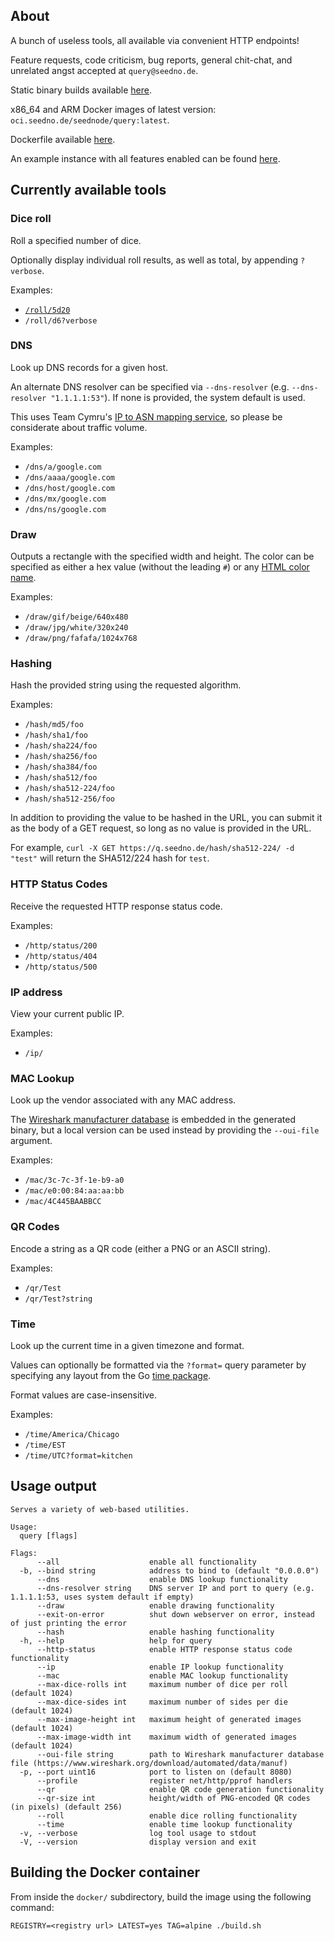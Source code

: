 ## About

A bunch of useless tools, all available via convenient HTTP endpoints!

Feature requests, code criticism, bug reports, general chit-chat, and unrelated angst accepted at `query@seedno.de`.

Static binary builds available [here](https://cdn.seedno.de/builds/query).

x86_64 and ARM Docker images of latest version: `oci.seedno.de/seednode/query:latest`.

Dockerfile available [here](https://git.seedno.de/seednode/query/raw/branch/master/docker/Dockerfile).

An example instance with all features enabled can be found [here](https://q.seedno.de/).

## Currently available tools

### Dice roll
Roll a specified number of dice.

Optionally display individual roll results, as well as total, by appending `?verbose`.

Examples:
- [`/roll/5d20`](https://q.seedno.de/roll/5d20)
- `/roll/d6?verbose`

### DNS
Look up DNS records for a given host.

An alternate DNS resolver can be specified via `--dns-resolver` (e.g. `--dns-resolver "1.1.1.1:53"`). If none is provided, the system default is used.

This uses Team Cymru's [IP to ASN mapping service](https://www.team-cymru.com/ip-asn-mapping), so please be considerate about traffic volume.

Examples:
- `/dns/a/google.com`
- `/dns/aaaa/google.com`
- `/dns/host/google.com`
- `/dns/mx/google.com`
- `/dns/ns/google.com`

### Draw
Outputs a rectangle with the specified width and height. The color can be specified as either a hex value (without the leading `#`) or any [HTML color name](https://www.w3schools.com/tags/ref_colornames.asp).

Examples:
- `/draw/gif/beige/640x480`
- `/draw/jpg/white/320x240`
- `/draw/png/fafafa/1024x768`

### Hashing
Hash the provided string using the requested algorithm.

Examples:
- `/hash/md5/foo`
- `/hash/sha1/foo`
- `/hash/sha224/foo`
- `/hash/sha256/foo`
- `/hash/sha384/foo`
- `/hash/sha512/foo`
- `/hash/sha512-224/foo`
- `/hash/sha512-256/foo`

In addition to providing the value to be hashed in the URL, you can submit it as the body of a GET request, so long as no value is provided in the URL.

For example, `curl -X GET https://q.seedno.de/hash/sha512-224/ -d "test"` will return the SHA512/224 hash for `test`.

### HTTP Status Codes
Receive the requested HTTP response status code.

Examples:
- `/http/status/200`
- `/http/status/404`
- `/http/status/500`

### IP address
View your current public IP.

Examples:
- `/ip/`

### MAC Lookup
Look up the vendor associated with any MAC address.

The [Wireshark manufacturer database](https://www.wireshark.org/download/automated/data/manuf) is embedded in the generated binary, but a local version can be used instead by providing the `--oui-file` argument.

Examples:
- `/mac/3c-7c-3f-1e-b9-a0`
- `/mac/e0:00:84:aa:aa:bb`
- `/mac/4C445BAABBCC`

### QR Codes
Encode a string as a QR code (either a PNG or an ASCII string).

Examples:
- `/qr/Test`
- `/qr/Test?string`

### Time
Look up the current time in a given timezone and format.

Values can optionally be formatted via the `?format=` query parameter by specifying any layout from the Go [time package](https://pkg.go.dev/time#pkg-constants).

Format values are case-insensitive.

Examples:
- `/time/America/Chicago`
- `/time/EST`
- `/time/UTC?format=kitchen`

## Usage output
```
Serves a variety of web-based utilities.

Usage:
  query [flags]

Flags:
      --all                    enable all functionality
  -b, --bind string            address to bind to (default "0.0.0.0")
      --dns                    enable DNS lookup functionality
      --dns-resolver string    DNS server IP and port to query (e.g. 1.1.1.1:53, uses system default if empty)
      --draw                   enable drawing functionality
      --exit-on-error          shut down webserver on error, instead of just printing the error
      --hash                   enable hashing functionality
  -h, --help                   help for query
      --http-status            enable HTTP response status code functionality
      --ip                     enable IP lookup functionality
      --mac                    enable MAC lookup functionality
      --max-dice-rolls int     maximum number of dice per roll (default 1024)
      --max-dice-sides int     maximum number of sides per die (default 1024)
      --max-image-height int   maximum height of generated images (default 1024)
      --max-image-width int    maximum width of generated images (default 1024)
      --oui-file string        path to Wireshark manufacturer database file (https://www.wireshark.org/download/automated/data/manuf)
  -p, --port uint16            port to listen on (default 8080)
      --profile                register net/http/pprof handlers
      --qr                     enable QR code generation functionality
      --qr-size int            height/width of PNG-encoded QR codes (in pixels) (default 256)
      --roll                   enable dice rolling functionality
      --time                   enable time lookup functionality
  -v, --verbose                log tool usage to stdout
  -V, --version                display version and exit
```

## Building the Docker container
From inside the `docker/` subdirectory, build the image using the following command:

`REGISTRY=<registry url> LATEST=yes TAG=alpine ./build.sh`
